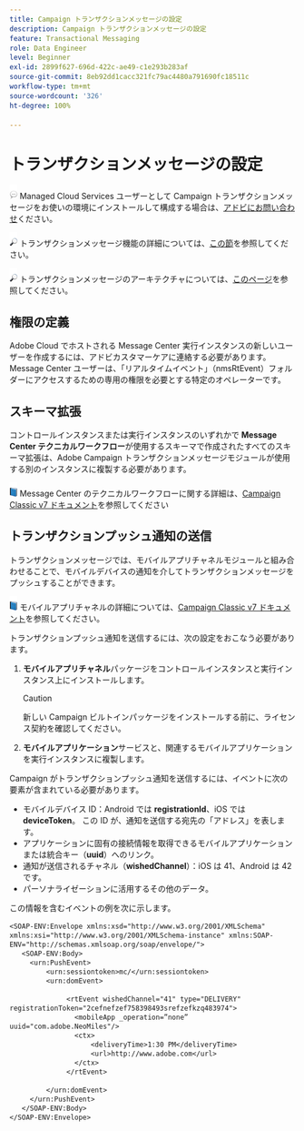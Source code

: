 ```yaml
---
title: Campaign トランザクションメッセージの設定
description: Campaign トランザクションメッセージの設定
feature: Transactional Messaging
role: Data Engineer
level: Beginner
exl-id: 2899f627-696d-422c-ae49-c1e293b283af
source-git-commit: 8eb92dd1cacc321fc79ac4480a791690fc18511c
workflow-type: tm+mt
source-wordcount: '326'
ht-degree: 100%

---
```


# トランザクションメッセージの設定

![](../assets/do-not-localize/speech.png) Managed Cloud Services ユーザーとして Campaign トランザクションメッセージをお使いの環境にインストールして構成する場合は、[アドビにお問い合わせ](../start/campaign-faq.md#support)ください。

![](../assets/do-not-localize/glass.png) トランザクションメッセージ機能の詳細については、[この節](../send/transactional.md)を参照してください。

![](../assets/do-not-localize/glass.png) トランザクションメッセージのアーキテクチャについては、[このページ](../architecture/architecture.md)を参照してください。

## 権限の定義

Adobe Cloud でホストされる Message Center 実行インスタンスの新しいユーザーを作成するには、アドビカスタマーケアに連絡する必要があります。 Message Center ユーザーは、「リアルタイムイベント」（nmsRtEvent）フォルダーにアクセスするための専用の権限を必要とする特定のオペレーターです。

## スキーマ拡張

コントロールインスタンスまたは実行インスタンスのいずれかで **Message Center テクニカルワークフロー**&#x200B;が使用するスキーマで作成されたすべてのスキーマ拡張は、Adobe Campaign トランザクションメッセージモジュールが使用する別のインスタンスに複製する必要があります。

![](../assets/do-not-localize/book.png) Message Center のテクニカルワークフローに関する詳細は、[Campaign Classic v7 ドキュメント](https://experienceleague.adobe.com/docs/campaign-classic/using/transactional-messaging/configure-transactional-messaging/additional-configurations.html?lang=ja#technical-workflows)を参照してください

## トランザクションプッシュ通知の送信

トランザクションメッセージでは、モバイルアプリチャネルモジュールと組み合わせることで、モバイルデバイスの通知を介してトランザクションメッセージをプッシュすることができます。

![](../assets/do-not-localize/book.png) モバイルアプリチャネルの詳細については、[Campaign Classic v7 ドキュメント](https://experienceleague.adobe.com/docs/campaign-classic/using/sending-messages/sending-push-notifications/about-mobile-app-channel.html?lang=ja#sending-messages)を参照してください。

トランザクションプッシュ通知を送信するには、次の設定をおこなう必要があります。

1. **モバイルアプリチャネル**&#x200B;パッケージをコントロールインスタンスと実行インスタンス上にインストールします。

   >[!CAUTION]
   >
   >新しい Campaign ビルトインパッケージをインストールする前に、ライセンス契約を確認してください。

1. **モバイルアプリケーション**&#x200B;サービスと、関連するモバイルアプリケーションを実行インスタンスに複製します。

Campaign がトランザクションプッシュ通知を送信するには、イベントに次の要素が含まれている必要があります。

* モバイルデバイス ID：Android では **registrationId**、iOS では **deviceToken**。 この ID が、通知を送信する宛先の「アドレス」を表します。
* アプリケーションに固有の接続情報を取得できるモバイルアプリケーションまたは統合キー（**uuid**）へのリンク。
* 通知が送信されるチャネル（**wishedChannel**）：iOS は 41、Android は 42 です。
* パーソナライゼーションに活用するその他のデータ。

この情報を含むイベントの例を次に示します。

```
<SOAP-ENV:Envelope xmlns:xsd="http://www.w3.org/2001/XMLSchema" xmlns:xsi="http://www.w3.org/2001/XMLSchema-instance" xmlns:SOAP-ENV="http://schemas.xmlsoap.org/soap/envelope/">
   <SOAP-ENV:Body>
     <urn:PushEvent>
         <urn:sessiontoken>mc/</urn:sessiontoken>
         <urn:domEvent>

              <rtEvent wishedChannel="41" type="DELIVERY" registrationToken="2cefnefzef758398493srefzefkzq483974">
                <mobileApp _operation=”none” uuid="com.adobe.NeoMiles"/>
                <ctx>
                    <deliveryTime>1:30 PM</deliveryTime>
                    <url>http://www.adobe.com</url>
                </ctx>
              </rtEvent>

         </urn:domEvent>
     </urn:PushEvent>           
   </SOAP-ENV:Body>
</SOAP-ENV:Envelope>
```
